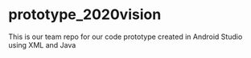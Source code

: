 # prototype_2020vision
This is our team repo for our code prototype created in Android Studio using XML and Java
